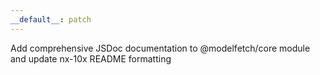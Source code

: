 ```yaml
---
__default__: patch
---
```


Add comprehensive JSDoc documentation to @modelfetch/core module and update nx-10x README formatting
